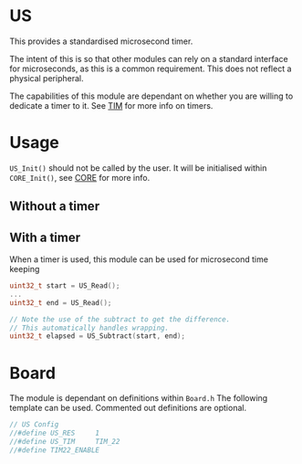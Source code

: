 # US
This provides a standardised microsecond timer.

The intent of this is so that other modules can rely on a standard interface for microseconds, as this is a common requirement. This does not reflect a physical peripheral.

The capabilities of this module are dependant on whether you are willing to dedicate a timer to it. See [TIM](TIM.md) for more info on timers.

# Usage

`US_Init()` should not be called by the user. It will be initialised within `CORE_Init()`, see [CORE](CORE.md) for more info.

## Without a timer


## With a timer

When a timer is used, this module can be used for microsecond time keeping

```c
uint32_t start = US_Read();
...
uint32_t end = US_Read();

// Note the use of the subtract to get the difference.
// This automatically handles wrapping.
uint32_t elapsed = US_Subtract(start, end);
```


# Board

The module is dependant on definitions within `Board.h`
The following template can be used. Commented out definitions are optional.

```C
// US Config
//#define US_RES     1
//#define US_TIM     TIM_22
//#define TIM22_ENABLE
```